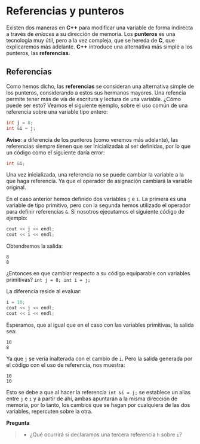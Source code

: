 # Referencias y punteros

Existen dos maneras en **C++** para modificar una variable de forma indirecta a través de _enlaces_ a su dirección de memoria. Los **punteros** es una tecnología muy útil, pero a la vez compleja, que se hereda de **C**, que explicaremos más adelante. **C++** introduce una alternativa más simple a los punteros, las __referencias__.

## Referencias

Como hemos dicho, las __referencias__ se consideran una alternativa simple de los punteros, considerando a estos sus hermanos mayores. Una refencia permite tener más de vía de escritura y lectura de una variable. ¿Cómo puede ser esto? Veamos el siguiente ejemplo, sobre el uso común de una referencia sobre una variable tipo entero:

```cpp
int j = 8;
int &i = j;
```

**Aviso**: a diferencia de los punteros (como veremos más adelante), las referencias siempre tienen que ser inicializadas al ser definidas, por lo que un código como el siguiente daría error:
```cpp
int &i;
```
Una vez inicializada, una referencia no se puede cambiar la variable a la que haga referencia. Ya que el operador de asignación cambiará la variable original.

En el caso anterior hemos definido dos variables `j` e `i`. La primera es una variable de tipo primitivo, pero con la segunda hemos utilizado el operador para definir referencias `&`. Si nosotros ejecutamos el siguiente código de ejemplo:

```cpp
cout << j << endl;
cout << i << endl;
```

Obtendremos la salida:
```
8
8
```

¿Entonces en que cambiar respecto a su código equiparable con variables primitivas? 
`int j = 8; int i = j;`

La diferencia reside al evaluar:
```cpp
i = 10;
cout << j << endl;
cout << i << endl;
```

Esperamos, que al igual que en el caso con las variables primitivas, la salida sea:
```
10
8
```

Ya que `j` se vería inalterada con el cambio de `i`. Pero la salida generada por el código con el uso de referencia, nos muestra:
```
10
10
```

Esto se debe a que al hacer la referencia `int &i = j;` se establece un alias entre `j` e `i` y a partir de ahí, ambas apuntarán a la misma dirección de memoria, por lo tanto, los cambios que se hagan por cualquiera de las dos variables, repercuten sobre la otra.

**Pregunta**
>- ¿Qué ocurrirá si declaramos una tercera referencia `h` sobre `i`? 

